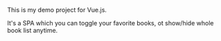 This is my demo project for Vue.js.

It's a SPA which you can toggle your favorite books, ot show/hide whole book list anytime.
